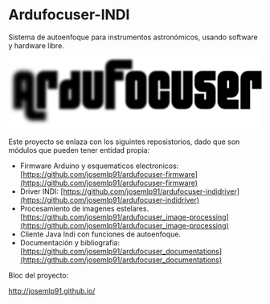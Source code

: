 Ardufocuser-INDI
================

Sistema de autoenfoque para instrumentos astronómicos, usando software y hardware libre.

![](https://raw.githubusercontent.com/josemlp91/Ardufocuser-INDI/master/graphics/logo/simple.png)

Este proyecto se enlaza con los siguintes reposistorios, dado que son módulos que pueden tener entidad propia:

* Firmware Arduino y esquematicos electronicos: [https://github.com/josemlp91/ardufocuser-firmware](https://github.com/josemlp91/ardufocuser-firmware)
* Driver INDI: [https://github.com/josemlp91/ardufocuser-indidriver](https://github.com/josemlp91/ardufocuser-indidriver)
* Procesamiento de imagenes estelares. [https://github.com/josemlp91/ardufocuser_image-processing](https://github.com/josemlp91/ardufocuser_image-processing)
* Cliente Java Indi con funciones de autoenfoque.
* Documentación y bibliografia: [https://github.com/josemlp91/ardufocuser_documentations](https://github.com/josemlp91/ardufocuser_documentations)




Bloc del proyecto:

http://josemlp91.github.io/
